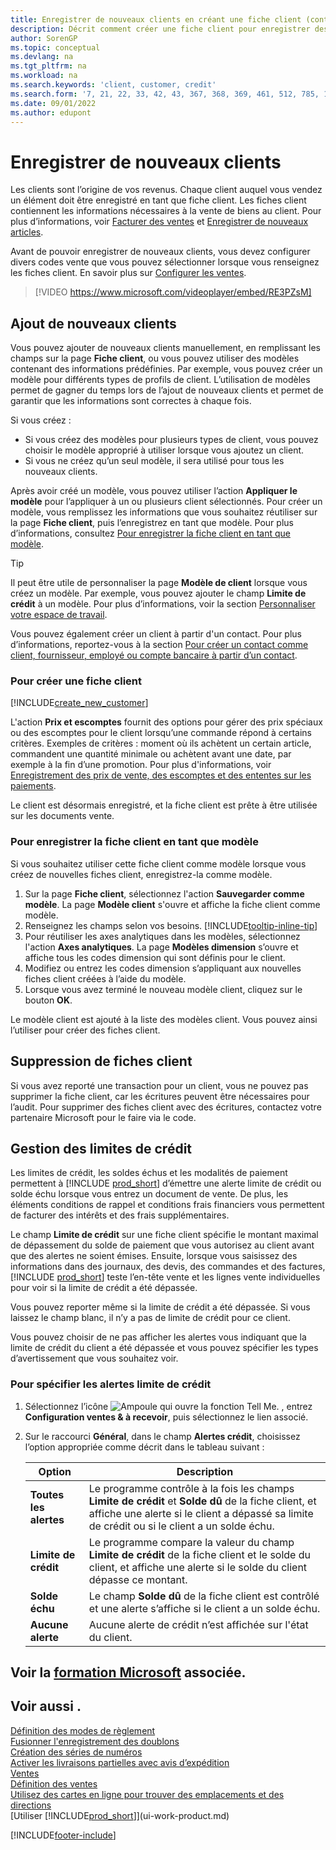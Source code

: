 ```yaml
---
title: Enregistrer de nouveaux clients en créant une fiche client (contient une vidéo)
description: Décrit comment créer une fiche client pour enregistrer des informations sur chaque nouveau client ou client auquel vous vendez.
author: SorenGP
ms.topic: conceptual
ms.devlang: na
ms.tgt_pltfrm: na
ms.workload: na
ms.search.keywords: 'client, customer, credit'
ms.search.form: '7, 21, 22, 33, 42, 43, 367, 368, 369, 461, 512, 785, 1330, 1380, 1381, 1382, 1627, 2107, 7177, 9080, 9081, 9084, 9301, 9305'
ms.date: 09/01/2022
ms.author: edupont
---
```

# <a name="register-new-customers" />Enregistrer de nouveaux clients

Les clients sont l’origine de vos revenus. Chaque client auquel vous vendez un élément doit être enregistré en tant que fiche client. Les fiches client contiennent les informations nécessaires à la vente de biens au client. Pour plus d’informations, voir [Facturer des ventes](sales-how-invoice-sales.md) et [Enregistrer de nouveaux articles](inventory-how-register-new-items.md).  

Avant de pouvoir enregistrer de nouveaux clients, vous devez configurer divers codes vente que vous pouvez sélectionner lorsque vous renseignez les fiches client. En savoir plus sur [Configurer les ventes](sales-setup-sales.md).


> [!VIDEO https://www.microsoft.com/videoplayer/embed/RE3PZsM]

## <a name="adding-new-customers" />Ajout de nouveaux clients

Vous pouvez ajouter de nouveaux clients manuellement, en remplissant les champs sur la page **Fiche client**, ou vous pouvez utiliser des modèles contenant des informations prédéfinies. Par exemple, vous pouvez créer un modèle pour différents types de profils de client. L’utilisation de modèles permet de gagner du temps lors de l’ajout de nouveaux clients et permet de garantir que les informations sont correctes à chaque fois. 

Si vous créez :
* Si vous créez des modèles pour plusieurs types de client, vous pouvez choisir le modèle approprié à utiliser lorsque vous ajoutez un client.
* Si vous ne créez qu’un seul modèle, il sera utilisé pour tous les nouveaux clients. 

Après avoir créé un modèle, vous pouvez utiliser l’action **Appliquer le modèle** pour l’appliquer à un ou plusieurs client sélectionnés. Pour créer un modèle, vous remplissez les informations que vous souhaitez réutiliser sur la page **Fiche client**, puis l’enregistrez en tant que modèle. Pour plus d’informations, consultez [Pour enregistrer la fiche client en tant que modèle](sales-how-register-new-customers.md#to-save-the-customer-card-as-a-template).

> [!TIP]
> Il peut être utile de personnaliser la page **Modèle de client** lorsque vous créez un modèle. Par exemple, vous pouvez ajouter le champ **Limite de crédit** à un modèle. Pour plus d’informations, voir la section [Personnaliser votre espace de travail](/dynamics365/business-central/ui-personalization-user#to-start-personalizing-a-page-through-the-personalizing-banner).

Vous pouvez également créer un client à partir d'un contact. Pour plus d’informations, reportez-vous à la section [Pour créer un contact comme client, fournisseur, employé ou compte bancaire à partir d’un contact](marketing-create-contact-companies.md#to-create-a-customer-vendor-employee-or-bank-account-from-a-contact).  

### <a name="to-create-a-new-customer-card" />Pour créer une fiche client

[!INCLUDE[create_new_customer](includes/create_new_customer.md)]

L'action **Prix et escomptes** fournit des options pour gérer des prix spéciaux ou des escomptes pour le client lorsqu’une commande répond à certains critères. Exemples de critères : moment où ils achètent un certain article, commandent une quantité minimale ou achètent avant une date, par exemple à la fin d’une promotion. Pour plus d'informations, voir [Enregistrement des prix de vente, des escomptes et des ententes sur les paiements](sales-how-record-sales-price-discount-payment-agreements.md).

Le client est désormais enregistré, et la fiche client est prête à être utilisée sur les documents vente.  

### <a name="to-save-the-customer-card-as-a-template" />Pour enregistrer la fiche client en tant que modèle

Si vous souhaitez utiliser cette fiche client comme modèle lorsque vous créez de nouvelles fiches client, enregistrez-la comme modèle.

1. Sur la page **Fiche client**, sélectionnez l'action **Sauvegarder comme modèle**. La page **Modèle client** s'ouvre et affiche la fiche client comme modèle.
2. Renseignez les champs selon vos besoins. [!INCLUDE[tooltip-inline-tip](includes/tooltip-inline-tip_md.md)]
3. Pour réutiliser les axes analytiques dans les modèles, sélectionnez l'action **Axes analytiques**. La page **Modèles dimension** s’ouvre et affiche tous les codes dimension qui sont définis pour le client.
4. Modifiez ou entrez les codes dimension s’appliquant aux nouvelles fiches client créées à l’aide du modèle.  
5. Lorsque vous avez terminé le nouveau modèle client, cliquez sur le bouton **OK**.

Le modèle client est ajouté à la liste des modèles client. Vous pouvez ainsi l’utiliser pour créer des fiches client.

## <a name="deleting-customer-cards" />Suppression de fiches client

Si vous avez reporté une transaction pour un client, vous ne pouvez pas supprimer la fiche client, car les écritures peuvent être nécessaires pour l’audit. Pour supprimer des fiches client avec des écritures, contactez votre partenaire Microsoft pour le faire via le code.  

## <a name="managing-credit-limits" />Gestion des limites de crédit

Les limites de crédit, les soldes échus et les modalités de paiement permettent à [!INCLUDE [prod_short](includes/prod_short.md)] d’émettre une alerte limite de crédit ou solde échu lorsque vous entrez un document de vente. De plus, les éléments conditions de rappel et conditions frais financiers vous permettent de facturer des intérêts et des frais supplémentaires.  

Le champ **Limite de crédit** sur une fiche client spécifie le montant maximal de dépassement du solde de paiement que vous autorisez au client avant que des alertes ne soient émises. Ensuite, lorsque vous saisissez des informations dans des journaux, des devis, des commandes et des factures, [!INCLUDE [prod_short](includes/prod_short.md)] teste l’en-tête vente et les lignes vente individuelles pour voir si la limite de crédit a été dépassée.

Vous pouvez reporter même si la limite de crédit a été dépassée. Si vous laissez le champ blanc, il n’y a pas de limite de crédit pour ce client.  

Vous pouvez choisir de ne pas afficher les alertes vous indiquant que la limite de crédit du client a été dépassée et vous pouvez spécifier les types d’avertissement que vous souhaitez voir.

### <a name="to-specify-credit-limit-warnings" />Pour spécifier les alertes limite de crédit

1. Sélectionnez l’icône ![Ampoule qui ouvre la fonction Tell Me.](media/ui-search/search_small.png "Dites-moi ce que vous voulez faire") , entrez **Configuration ventes & à recevoir**, puis sélectionnez le lien associé.

2. Sur le raccourci **Général**, dans le champ **Alertes crédit**, choisissez l’option appropriée comme décrit dans le tableau suivant :

    |Option| Description|
    |------|------------|
    |**Toutes les alertes**| Le programme contrôle à la fois les champs **Limite de crédit** et **Solde dû** de la fiche client, et affiche une alerte si le client a dépassé sa limite de crédit ou si le client a un solde échu.|
    |**Limite de crédit**|Le programme compare la valeur du champ **Limite de crédit** de la fiche client et le solde du client, et affiche une alerte si le solde du client dépasse ce montant.|
    |**Solde échu**|Le champ **Solde dû** de la fiche client est contrôlé et une alerte s’affiche si le client a un solde échu.|
    |**Aucune alerte**|Aucune alerte de crédit n’est affichée sur l'état du client.|

## <a name="see-related-microsoft-training" />Voir la [formation Microsoft](/training/modules/trade-master-data-dynamics-365-business-central/) associée.

## <a name="see-also" />Voir aussi .

[Définition des modes de règlement](finance-payment-methods.md)  
[Fusionner l'enregistrement des doublons](sales-how-merge-duplicate-records.md)  
[Création des séries de numéros](ui-create-number-series.md)  
[Activer les livraisons partielles avec avis d’expédition](sales-how-send-partial-shipments.md)  
[Ventes](sales-manage-sales.md)  
[Définition des ventes](sales-setup-sales.md)  
[Utilisez des cartes en ligne pour trouver des emplacements et des directions](across-online-maps.md)  
[Utiliser [!INCLUDE[prod_short](includes/prod_short.md)]](ui-work-product.md)  

[!INCLUDE[footer-include](includes/footer-banner.md)]
